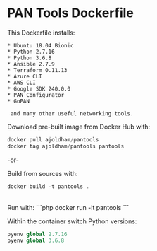 PAN Tools Dockerfile
====================

This Dockerfile installs:

```
* Ubuntu 18.04 Bionic
* Python 2.7.16
* Python 3.6.8
* Ansible 2.7.9
* Terraform 0.11.13
* Azure CLI
* AWS CLI
* Google SDK 240.0.0
* PAN Configurator
* GoPAN

 and many other useful networking tools.
```


Download pre-built image from Docker Hub with:

```php
docker pull ajoldham/pantools
docker tag ajoldham/pantools pantools
```

-or-

 Build from sources with:  
```php
docker build -t pantools .
```
<br>
Run with:
```php
docker run -it pantools
```

Within the container switch Python versions:
```php
pyenv global 2.7.16
pyenv global 3.6.8
```
